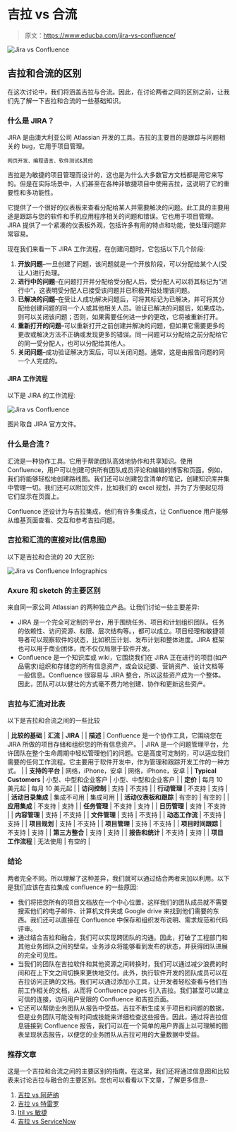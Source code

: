 # 吉拉 vs 合流

> 原文：<https://www.educba.com/jira-vs-confluence/>

![Jira vs Confluence](img/f37ca914b9d3cd5fe905416ceeec168d.png)



## 吉拉和合流的区别

在这次讨论中，我们将涵盖吉拉与合流。因此，在讨论两者之间的区别之前，让我们先了解一下吉拉和合流的一些基础知识。

### 什么是 JIRA？

JIRA 是由澳大利亚公司 Atlassian 开发的工具。吉拉的主要目的是跟踪与问题相关的 bug，它用于项目管理。

<small>网页开发、编程语言、软件测试&其他</small>

吉拉是为敏捷的项目管理而设计的，这也是为什么大多数官方文档都是用它来写的。但是在实际场景中，人们甚至在各种非敏捷项目中使用吉拉，这说明了它的重要性和多功能性。

它提供了一个很好的仪表板来查看分配给某人并需要解决的问题。此工具的主要用途是跟踪与您的软件和手机应用程序相关的问题和错误。它也用于项目管理。JIRA 提供了一个紧凑的仪表板外观，包括许多有用的特点和功能，使处理问题非常容易。

现在我们来看一下 JIRA 工作流程，在创建问题时，它包括以下几个阶段:

1.  **开放问题**–一旦创建了问题，该问题就是一个开放阶段，可以分配给某个人(受让人)进行处理。
2.  **进行中的问题**–在问题打开并分配给受分配人后，受分配人可以将其标记为“进行中”，这表明受分配人已接受该问题并已积极开始处理该问题。
3.  **已解决的问题**–在受让人成功解决问题后，可将其标记为已解决，并可将其分配给创建问题的同一个人或其他相关人员。验证已解决的问题后，如果成功，则可以关闭该问题；否则，如果需要任何进一步的更改，它将被重新打开。
4.  **重新打开的问题**–可以重新打开之前创建并解决的问题，但如果它需要更多的更改或解决方法不正确或发现更多的错误。同一问题可以分配给之前分配给它的同一受分配人，也可以分配给其他人。
5.  **关闭问题**–成功验证解决方案后，可以关闭问题。通常，这是由报告问题的同一个人完成的。

#### JIRA 工作流程

以下是 JIRA 的工作流程:

![Jira vs Confluence](img/f90605c826d63d714fce8e895918531b.png)



图片取自 JIRA 官方文件。

### 什么是合流？

汇流是一种协作工具。它用于帮助团队高效地协作和共享知识。使用 Confluence，用户可以创建可供所有团队成员评论和编辑的博客和页面。例如，我们将能够轻松地创建路线图。我们还可以创建包含清单的笔记，创建知识库并集中管理一切。我们还可以附加文件，比如我们的 excel 规划，并为了方便起见将它们显示在页面上。

Confluence 还设计为与吉拉集成，他们有许多集成点，让 Confluence 用户能够从维基页面查看、交互和参考吉拉问题。

### 吉拉和汇流的直接对比(信息图)

以下是吉拉和合流的 20 大区别:

![Jira vs Confluence Infographics](img/d620945fe258f4617b0c70a6fa11b7e8.png)



### Axure 和 sketch 的主要区别

来自同一家公司 Atlassian 的两种独立产品。让我们讨论一些主要差异:

*   JIRA 是一个完全可定制的平台，用于围绕任务、项目和计划组织团队。任务的依赖性、访问资源、权限、层次结构等。，都可以成立。项目经理和敏捷领导者可以观察软件的状态，比如积压计划、发布计划和整体进度。JIRA 框架也可以用于商业团体，而不仅仅局限于软件开发。
*   Confluence 是一个知识库或 wiki，它围绕我们在 JIRA 正在进行的项目(如产品需求)组织和存储您的所有信息资产，或会议纪要、营销资产、设计文档等一般信息。Confluence 很容易与 JIRA 整合，所以这些资产成为一个整体。因此，团队可以以健壮的方式毫不费力地创建、协作和更新这些资产。

### 吉拉与汇流对比表

以下是吉拉和合流之间的一些比较

| **比较的基础** | **汇流** | **JIRA** |
| **描述** | Confluence 是一个协作工具，它围绕您在 JIRA 所做的项目存储和组织您的所有信息资产。 | JIRA 是一个问题管理平台，允许团队在整个生命周期中轻松管理他们的问题。它是高度可定制的，可以适应我们需要的任何工作流程。它主要用于软件开发中，作为管理和跟踪开发工作的一种方式。 |
| **支持的平台** | 网络，iPhone，安卓 | 网络，iPhone，安卓 |
| **Typical Customers** | 小型、中型和企业客户 | 小型、中型和企业客户 |
| **定价** | 每月 10 美元起 | 每月 10 美元起 |
| **访问控制** | 支持 | 不支持 |
| **行动管理** | 不支持 | 支持 |
| **活动目录集成** | 集成不可用 | 集成可用 |
| **活动仪表板和跟踪** | 有空的 | 有空的 |
| **应用集成** | 不支持 | 支持 |
| **任务管理** | 不支持 | 支持 |
| **日历管理** | 支持 | 不支持 |
| **内容管理** | 支持 | 不支持 |
| **文件管理** | 支持 | 不支持 |
| **动态工作流** | 不支持 | 支持 |
| **项目规划** | 支持 | 不支持 |
| **项目管理** | 支持 | 不支持 |
| **项目时间跟踪** | 不支持 | 支持 |
| **第三方整合** | 支持 | 支持 |
| **报告和统计** | 不支持 | 支持 |
| **项目工作流程** | 无法使用 | 有空的 |

### 结论

两者完全不同。所以理解了这种差异，我们就可以通过结合两者来加以利用。以下是我们应该在吉拉集成 confluence 的一些原因:

*   我们将把您所有的项目文档放在一个中心位置，这样我们的团队成员就不需要搜索他们的电子邮件、计算机文件夹或 Google drive 来找到他们需要的东西。我们还可以直接在 Confluence 中保存和组织发布说明、需求规范和代码评审。
*   通过结合吉拉和融合，我们可以实现跨团队的沟通。因此，打破了工程部门和其他业务团队之间的壁垒。业务涉众将能够看到发布的状态，并获得团队进展的完全可见性。
*   当我们的团队在吉拉软件和其他资源之间转换时，我们可以通过减少浪费的时间和在上下文之间切换来更快地交付。此外，执行软件开发的团队成员可以在吉拉访问正确的文档。我们可以通过添加小工具，让开发者轻松查看与他们当前工作相关的文档，从而将 Confluence pages 引入吉拉。我们甚至可以建立可信的连接，访问用户受限的 Confluence 和吉拉页面。
*   它还可以帮助业务团队从报告中受益。吉拉不断生成关于项目和问题的数据，但是业务团队可能没有时间或技能来详细检查这些报告。因此，通过将吉拉信息链接到 Confluence 报告，我们可以在一个简单的用户界面上以可理解的图表呈现状态报告，以便您的业务团队从吉拉可用的大量数据中受益。

### 推荐文章

这是一个吉拉和合流之间的主要区别的指南。在这里，我们还将通过信息图和比较表来讨论吉拉与融合的主要区别。您也可以看看以下文章，了解更多信息–

1.  [吉拉 vs 阿萨纳](https://www.educba.com/jira-vs-asana/)
2.  [吉拉 vs 特雷罗](https://www.educba.com/jira-vs-trello/)
3.  [Itil vs 敏捷](https://www.educba.com/itil-vs-agile/)
4.  [吉拉 vs ServiceNow](https://www.educba.com/jira-vs-servicenow/)





